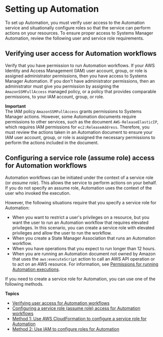 # Setting up Automation<a name="automation-setup"></a>

To set up Automation, you must verify user access to the Automation service and situationally configure roles so that the service can perform actions on your resources\. To ensure proper access to Systems Manager Automation, review the following user and service role requirements\.

## Verifying user access for Automation workflows<a name="automation-setup-user-access"></a>

Verify that you have permission to run Automation workflows\. If your AWS Identity and Access Management \(IAM\) user account, group, or role is assigned administrator permissions, then you have access to Systems Manager Automation\. If you don't have administrator permissions, then an administrator must give you permission by assigning the `AmazonSSMFullAccess` managed policy, or a policy that provides comparable permissions, to your IAM account, group, or role\.

**Important**  
The IAM policy `AmazonSSMFullAccess` grants permissions to Systems Manager actions\. However, some Automation documents require permissions to other services, such as the document `AWS-ReleaseElasticIP`, which requires IAM permissions for `ec2:ReleaseAddress`\. Therefore, you must review the actions taken in an Automation document to ensure your IAM user account, group, or role is assigned the necessary permissions to perform the actions included in the document\.

## Configuring a service role \(assume role\) access for Automation workflows<a name="automation-setup-configure-role"></a>

Automation workflows can be initiated under the context of a service role \(or *assume role*\)\. This allows the service to perform actions on your behalf\. If you do not specify an assume role, Automation uses the context of the user who invoked the execution\.

However, the following situations require that you specify a service role for Automation:
+ When you want to restrict a user's privileges on a resource, but you want the user to run an Automation workflow that requires elevated privileges\. In this scenario, you can create a service role with elevated privileges and allow the user to run the workflow\.
+ When you create a State Manager Association that runs an Automation workflow\.
+ When you have operations that you expect to run longer than 12 hours\.
+ When you are running an Automation document not owned by Amazon that uses the `aws:executeScript` action to call an AWS API operation or to act on an AWS resource\. For information, see [Permissions for running Automation executions](automation-document-script.md#execution-permissions)\.

If you need to create a service role for Automation, you can use one of the following methods\.

**Topics**
+ [Verifying user access for Automation workflows](#automation-setup-user-access)
+ [Configuring a service role \(assume role\) access for Automation workflows](#automation-setup-configure-role)
+ [Method 1: Use AWS CloudFormation to configure a service role for Automation](automation-cf.md)
+ [Method 2: Use IAM to configure roles for Automation](automation-permissions.md)